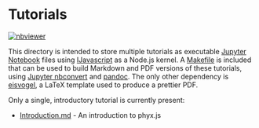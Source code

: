 # Tutorials

[![nbviewer](https://raw.githubusercontent.com/jupyter/design/master/logos/Badges/nbviewer_badge.svg)](https://nbviewer.jupyter.org/github/phyloref/phyx.js/tree/master/tutorials/)


This directory is intended to store multiple tutorials as executable [Jupyter Notebook]
files using [IJavascript] as a Node.js kernel. A [Makefile] is included that can be used
to build Markdown and PDF versions of these tutorials, using [Jupyter nbconvert] and
[pandoc]. The only other dependency is [eisvogel], a LaTeX template used to produce a
prettier PDF.

Only a single, introductory tutorial is currently present:
- [Introduction.md] - An introduction to phyx.js


  [Jupyter Notebook]: https://jupyter.org/
  [IJavascript]: https://github.com/n-riesco/ijavascript
  [Makefile]: ./Makefile
  [Jupyter nbconvert]: https://nbconvert.readthedocs.io/
  [pandoc]: https://pandoc.org/
  [eisvogel]: https://github.com/Wandmalfarbe/pandoc-latex-template/blob/4909f13d58bb4c66243def1f6e01becd1820c767/eisvogel.tex
  [Introduction.md]: ./Introduction.md
